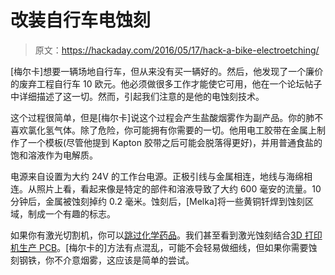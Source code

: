 # 改装自行车电蚀刻

> 原文：<https://hackaday.com/2016/05/17/hack-a-bike-electroetching/>

[梅尔卡]想要一辆场地自行车，但从来没有买一辆好的。然后，他发现了一个廉价的废弃工程自行车 10 欧元。他必须做很多工作才能使它可用，他在一个论坛帖子中详细描述了这一切。然而，引起我们注意的是他的电蚀刻技术。

这个过程很简单，但是[梅尔卡]说这个过程会产生盐酸烟雾作为副产品。你的肺不喜欢氯化氢气体。除了危险，你可能拥有你需要的一切。他用电工胶带在金属上制作了一个模板(尽管他提到 Kapton 胶带之后可能会脱落得更好)，并用普通食盐的饱和溶液作为电解质。

电源来自设置为大约 24V 的工作台电源。正极引线与金属相连，地线与海绵相连。从照片上看，看起来像是特定的部件和溶液导致了大约 600 毫安的流量。10 分钟后，金属被蚀刻掉约 0.2 毫米。蚀刻后，[Melka]将一些黄铜钎焊到蚀刻区域，制成一个有趣的标志。

如果你有激光切割机，你可以[跳过化学药品](http://hackaday.com/2016/03/28/two-sided-laser-etching/)。我们甚至看到激光蚀刻结合[3D 打印机生产 PCB](http://hackaday.com/2016/03/03/etching-pcbs-with-a-3d-printer-2/)。[梅尔卡的]方法有点混乱，可能不会轻易做细线，但如果你需要蚀刻钢铁，你不介意烟雾，这应该是简单的尝试。